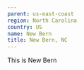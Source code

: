 ```yaml
---
parent: us-east-coast
region: North Carolina
country: US
name: New Bern
title: New Bern, NC
---
```

This is New Bern